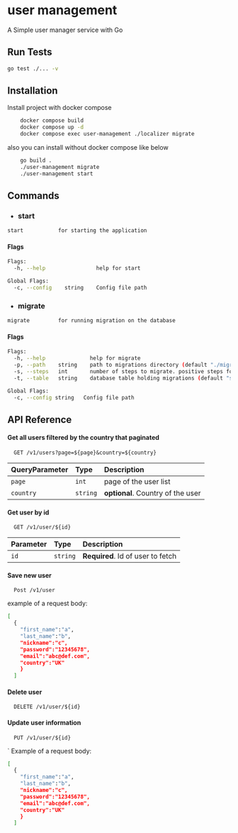 # user management
A Simple user manager service with Go

## Run Tests

```sh
go test ./... -v
```

## Installation

Install project with docker compose

```bash
    docker compose build
    docker compose up -d
    docker compose exec user-management ./localizer migrate
```
also you can install without docker compose like below
```bash
    go build .
    ./user-management migrate
    ./user-management start
```

## Commands
- ### start
 ```bash
 start           for starting the application
 ```
#### Flags
```bash 
Flags:
  -h, --help                help for start

Global Flags:
  -c, --config    string    Config file path
```
- ### migrate

```bash
migrate         for running migration on the database
```

#### Flags
``` bash
Flags:
  -h, --help              help for migrate
  -p, --path    string    path to migrations directory (default "./migrations")
  -s, --steps   int       number of steps to migrate. positive steps for up and negative steps for down. zero to upgrade all.
  -t, --table   string    database table holding migrations (default "schema_migrations")

Global Flags:
  -c, --config string   Config file path
```

## API Reference

#### Get all users filtered by the country that paginated

```http
  GET /v1/users?page=${page}&country=${country}
```

| QueryParameter | Type     | Description                       |
| :-------- | :------- | :-------------------------------- |
| `page`      | `int` | page of the user list|
| `country`      | `string` | **optional**. Country of the user|

#### Get user by id

```http
  GET /v1/user/${id}
```

| Parameter | Type     | Description                       |
| :-------- | :------- | :-------------------------------- |
| `id`      | `string` | **Required**. Id of user to fetch |

#### Save new user

```http
  Post /v1/user
```
example of a request body:
```sh
[
  {
    "first_name":"a",
    "last_name":"b",
    "nickname":"c",
    "password":"12345678",
    "email":"abc@def.com",
    "country":"UK"
    }
  ]
```

#### Delete user

```http
  DELETE /v1/user/${id}
```

#### Update user information

```http
  PUT /v1/user/${id}
```
`
Example of a request body:
```sh
[
  {
    "first_name":"a",
    "last_name":"b",
    "nickname":"c",
    "password":"12345678",
    "email":"abc@def.com",
    "country":"UK"
    }
  ]
```


